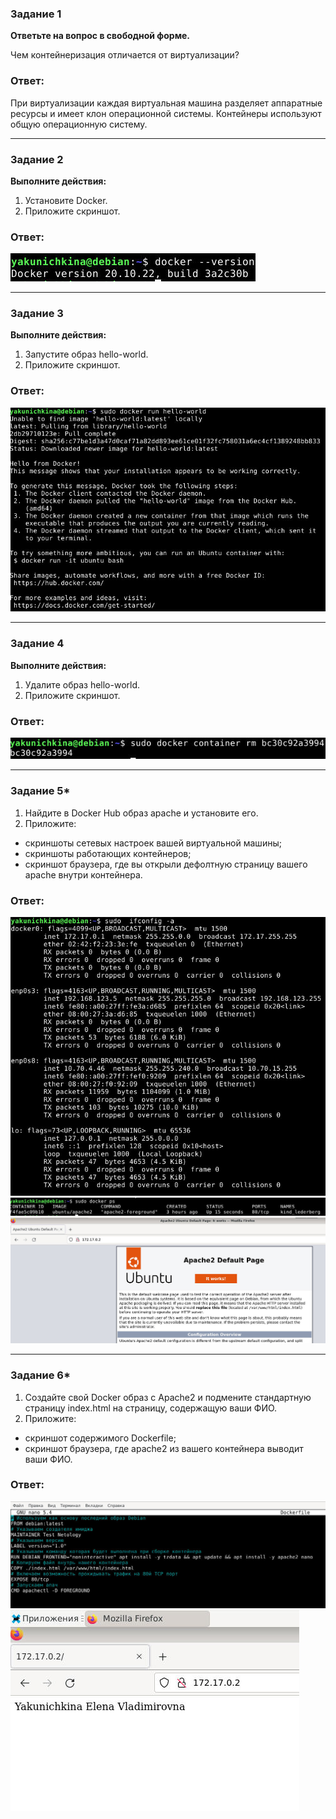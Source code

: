 ### Задание 1

**Ответьте на вопрос в свободной форме.** 

Чем контейнеризация отличается от виртуализации?

### Ответ:

При виртуализации каждая виртуальная машина разделяет аппаратные ресурсы и имеет клон операционной системы. 
Контейнеры используют общую операционную систему.

---

### Задание 2 

**Выполните действия:**

1. Установите Docker.
1. Приложите скриншот.

### Ответ:

![Task2](/lesson6_3/task2.jpg "Задание 2")

---

### Задание 3

**Выполните действия:**

1. Запустите образ hello-world.
1. Приложите скриншот.

### Ответ:

![Task3](/lesson6_3/task3.jpg "Задание 3")

---

### Задание 4 

**Выполните действия:**

1. Удалите образ hello-world.
1. Приложите скриншот.

### Ответ:

![Task4](/lesson6_3/task4.jpg "Задание 4")

---

### Задание 5*

1. Найдите в Docker Hub образ apache и установите его.
1. Приложите:
 * скриншоты сетевых настроек вашей виртуальной машины;
 * скриншоты работающих контейнеров;
 * скриншот браузера, где вы открыли дефолтную страницу вашего apache внутри контейнера.

### Ответ:

![Task5](/lesson6_3/task5.jpg "Задание 5")
![Task5](/lesson6_3/task5_1.jpg "Задание 5")
![Task5](/lesson6_3/task5_2.jpg "Задание 5")

---

### Задание 6*

1. Создайте свой Docker образ с Apache2 и подмените стандартную страницу index.html на страницу, содержащую ваши ФИО.
1. Приложите:
 * скриншот содержимого Dockerfile;
 * скриншот браузера, где apache2 из вашего контейнера выводит ваши ФИО.

 ### Ответ:

![Task6](/lesson6_3/task6_1.jpg "Задание 6")
![Task6](/lesson6_3/task6_2.jpg "Задание 6")